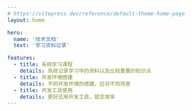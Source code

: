 ```yaml
---
# https://vitepress.dev/reference/default-theme-home-page
layout: home

hero:
  name: '技术文档'
  text: '学习资料记录'

features:
  - title: 系统学习课程
    details: 系统记录学习中的资料以及比较重要的知识点
  - title: 开发环境搭建
    details: 不同开发环境的搭建，应对不同场景
  - title: 开发工具使用
    details: 更好应用开发工具，提交效率
---
```

